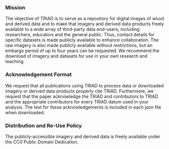 
### Mission

The objective of TRIAD is to serve as a repository for digital images of wood and derived data and to make that imagery and derived data products freely available to a wide array of third-party data end-users, including researchers, educators and the general public. Thus, contact details for specific datasets is made publicly available to enhance collaboration. The raw imagery is also made publicly available without restrictions, but an embargo period of up to four years can be requested. We recommend the download of imagery and datasets for use in your own research and teaching.


### Acknowledgement Format

We request that all publications using TRIAD to process data or downloaded imagery or derived data products properly cite TRIAD. Furthermore, we request that the paper acknowledge the TRIAD and contributors to TRIAD and the appropriate contributors for every TRIAD datum used in your analysis. The text for these acknowledgements is included in each json file when downloaded.


### Distribution and Re-Use Policy

The publicly-accessible imagery and derived data is freely available under the CC0 Public Domain Dedication.
